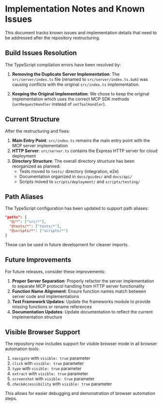 # Implementation Notes and Known Issues

This document tracks known issues and implementation details that need to be addressed after the repository restructuring.

## Build Issues Resolution

The TypeScript compilation errors have been resolved by:

1. **Removing the Duplicate Server Implementation**: The `src/server/index.ts` file (renamed to `src/server/index.ts.bak`) was causing conflicts with the original `src/index.ts` implementation.

2. **Keeping the Original Implementation**: We chose to keep the original implementation which uses the correct MCP SDK methods (`setRequestHandler` instead of `setToolHandler`).

## Current Structure

After the restructuring and fixes:

1. **Main Entry Point**: `src/index.ts` remains the main entry point with the MCP server implementation
2. **HTTP Server**: `src/server.ts` contains the Express HTTP server for cloud deployment
3. **Directory Structure**: The overall directory structure has been reorganized as planned:
   - Tests moved to `tests/` directory (integration, e2e)
   - Documentation organized in `docs/guides/` and `docs/api/`
   - Scripts moved to `scripts/deployment/` and `scripts/testing/`

## Path Aliases

The TypeScript configuration has been updated to support path aliases:

```json
"paths": {
  "@/*": ["src/*"],
  "@tests/*": ["tests/*"],
  "@scripts/*": ["scripts/*"]
}
```

These can be used in future development for cleaner imports.

## Future Improvements

For future releases, consider these improvements:

1. **Proper Server Separation**: Properly refactor the server implementation to separate MCP protocol handling from HTTP server functionality
2. **Function Name Alignment**: Ensure function names match between server code and implementations
3. **Test Framework Updates**: Update the frameworks module to provide missing functions or rename references
4. **Documentation Updates**: Update documentation to reflect the current implementation structure

## Visible Browser Support

The repository now includes support for visible browser mode in all browser automation tools:

1. `navigate` with `visible: true` parameter
2. `click` with `visible: true` parameter
3. `type` with `visible: true` parameter
4. `extract` with `visible: true` parameter
5. `screenshot` with `visible: true` parameter
6. `checkAccessibility` with `visible: true` parameter

This allows for easier debugging and demonstration of browser automation steps.
